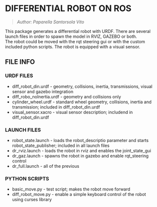 # **DIFFERENTIAL ROBOT ON ROS**
> *Author: Paparella Santorsola Vito*

This package generates a differential robot with URDF. There are several  launch files in order to spawn the model in RVIZ, GAZEBO or both.  
The robot could be moved with the rqt steering gui or with the custom included python scripts. The robot is equipped with a visual sensor.

## **FILE INFO**
### **URDF FILES**
* diff_robot_din.urdf - geometry, collisions, inertia, transmissions, visual sensor and gazebo integration
* diff_robo_noInertia.urdf - geometry and collisions only
* cylinder_wheel.urdf - standard wheel geometry, collisions, inertia and transmission; included in diff_robot_din.urdf
* visual_sensor.xacro - visual sensor description; includend in diff_robot_din.urdf

### **LAUNCH FILES**
* robot_state.launch - loads the robot_descriptio parameter and starts robot_state_publisher; included in all launch files
* dr_rviz.launch - loads the robot in rviz and enables the joint_state_gui
* dr_gaz.launch - spawns the robot in gazebo and enable rqt_steering control
* dr_full.launch - all of the previous

### **PYTHON SCRIPTS**
* basic_move.py - test script; makes the robot move forward
* diff_robot_move.py - enable a simple keyboard control of the robot using curses library
